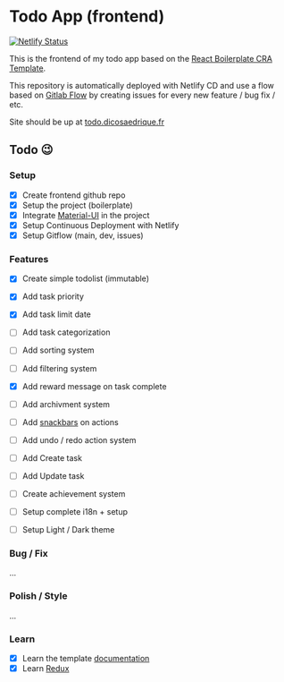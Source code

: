 # Todo App (frontend)

[![Netlify Status](https://api.netlify.com/api/v1/badges/2d0b9da6-1102-48f4-a5d1-e39f23f6016f/deploy-status)](https://app.netlify.com/sites/dico-todoapp/deploys)

This is the frontend of my todo app based on the [React Boilerplate CRA Template](https://cansahin.gitbook.io/react-boilerplate-cra-template/).

This repository is automatically deployed with Netlify CD and use a flow based on [Gitlab Flow](https://docs.gitlab.com/ee/topics/gitlab_flow.html) by creating issues for every new feature / bug fix / etc.

Site should be up at [todo.dicosaedrique.fr](https://todo.dicosaedrique.fr)

## Todo 😉

### Setup

-   [x] Create frontend github repo
-   [x] Setup the project (boilerplate)
-   [x] Integrate [Material-UI](https://material-ui.com) in the project
-   [x] Setup Continuous Deployment with Netlify
-   [x] Setup Gitflow (main, dev, issues)

### Features

-   [x] Create simple todolist (immutable)
-   [x] Add task priority
-   [x] Add task limit date
-   [ ] Add task categorization
-   [ ] Add sorting system
-   [ ] Add filtering system
-   [x] Add reward message on task complete
-   [ ] Add archivment system
-   [ ] Add [snackbars](https://github.com/iamhosseindhv/notistack) on actions
-   [ ] Add undo / redo action system
-   [ ] Add Create task
-   [ ] Add Update task
-   [ ] Create achievement system

-   [ ] Setup complete i18n + setup
-   [ ] Setup Light / Dark theme

### Bug / Fix

...

### Polish / Style

...

### Learn

-   [x] Learn the template [documentation](https://cansahin.gitbook.io/react-boilerplate-cra-template/)
-   [x] Learn [Redux](https://redux.js.org/tutorials/essentials/part-1-overview-concepts)
